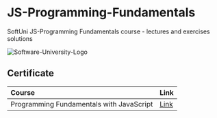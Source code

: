 # JS-Programming-Fundamentals
SoftUni JS-Programming Fundamentals course - lectures and exercises solutions

![Software-University-Logo](https://codeweek-s3.s3.amazonaws.com/event_picture/SoftUni-Logo-Flat.png)

## Certificate

|  Course | Link     | 
| :-------- | :------- | 
| Programming Fundamentals with JavaScript  |[Link](https://softuni.bg/certificates/details/139122/d93ef502)| 
